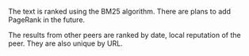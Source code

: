 The text is ranked using the BM25 algorithm. There are plans to add PageRank in the future.

The results from other peers are ranked by date, local reputation of the peer. They are also unique by URL.